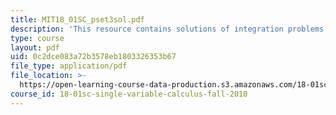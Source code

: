 ```yaml
---
title: MIT18_01SC_pset3sol.pdf
description: 'This resource contains solutions of integration problems. '
type: course
layout: pdf
uid: 0c2dce083a72b3578eb1803326353b67
file_type: application/pdf
file_location: >-
  https://open-learning-course-data-production.s3.amazonaws.com/18-01sc-single-variable-calculus-fall-2010/0c2dce083a72b3578eb1803326353b67_MIT18_01SC_pset3sol.pdf
course_id: 18-01sc-single-variable-calculus-fall-2010
---
```

